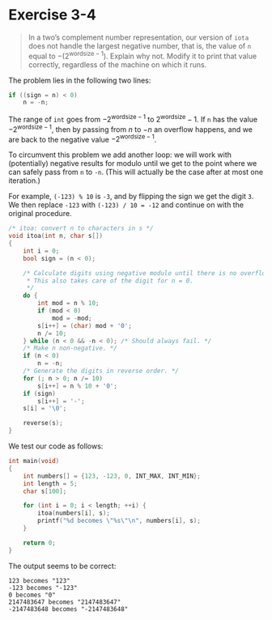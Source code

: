 # Exercise 3-4

> In a two’s complement number representation, our version of `iota` does not handle the largest negative number, that is, the value of `n` equal to $-(2^{\textrm{wordsize} - 1})$.
> Explain why not.
> Modify it to print that value correctly, regardless of the machine on which it runs.



The problem lies in the following two lines:
```c
if ((sign = n) < 0)
	n = -n;
```
The range of `int` goes from $-2^{\textrm{wordsize} - 1}$ to $2^{\textrm{wordsize}} - 1$.
If `n` has the value $-2^{\textrm{wordsize} - 1}$, then by passing from $n$ to $-n$ an overflow happens, and we are back to the negative value $-2^{\textrm{wordsize} - 1}$.

To circumvent this problem we add another loop:
we will work with (potentially) negative results for modulo until we get to the point where we can safely pass from `n` to `-n`.
(This will actually be the case after at most one iteration.)

For example, `(-123) % 10` is `-3`, and by flipping the sign we get the digit `3`.
We then replace `-123` with `(-123) / 10 = -12` and continue on with the original procedure.

```c
/* itoa: convert n to characters in s */
void itoa(int n, char s[])
{
	int i = 0;
	bool sign = (n < 0);

	/* Calculate digits using negative modulo until there is no overflow.
	 * This also takes care of the digit for n = 0.
	 */
	do {
		int mod = n % 10;
		if (mod < 0)
			mod = -mod;
		s[i++] = (char) mod + '0';
		n /= 10;
	} while (n < 0 && -n < 0); /* Should always fail. */
	/* Make n non-negative. */
	if (n < 0)
		n = -n;
	/* Generate the digits in reverse order. */
	for (; n > 0; n /= 10)
		s[i++] = n % 10 + '0';
	if (sign)
		s[i++] = '-';
	s[i] = '\0';

	reverse(s);
}
```

We test our code as follows:
```c
int main(void)
{
	int numbers[] = {123, -123, 0, INT_MAX, INT_MIN};
	int length = 5;
	char s[100];

	for (int i = 0; i < length; ++i) {
		itoa(numbers[i], s);
		printf("%d becomes \"%s\"\n", numbers[i], s);
	}

	return 0;
}
```
The output seems to be correct:
```text
123 becomes "123"
-123 becomes "-123"
0 becomes "0"
2147483647 becomes "2147483647"
-2147483648 becomes "-2147483648"
```
